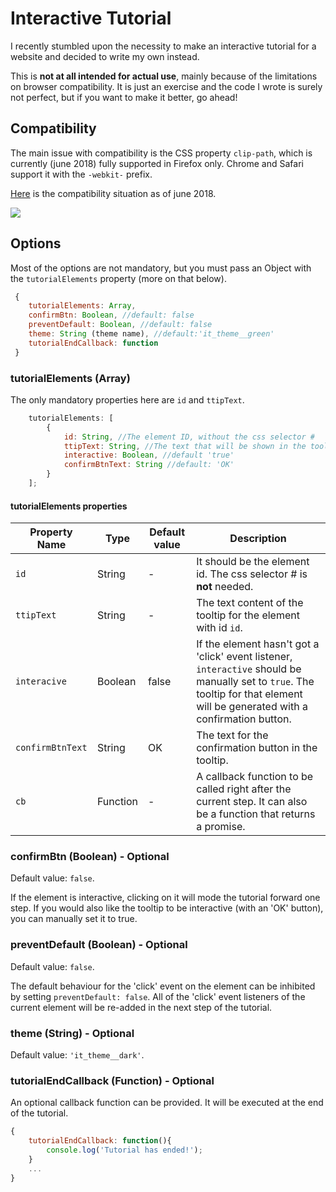 # Interactive Tutorial
I recently stumbled upon the necessity to make an interactive tutorial for a website and decided to write my own instead.

This is **not at all intended for actual use**, mainly because of the limitations on browser compatibility. It is just an exercise and the code I wrote is surely not perfect, but if you want to make it better, go ahead!

## Compatibility
The main issue with compatibility is the CSS property `clip-path`, which is currently (june 2018) fully supported in Firefox only. Chrome and Safari support it with the `-webkit-` prefix.

[Here](https://caniuse.com/#search=clip-path)  is the compatibility situation as of june 2018.

![](http://oi66.tinypic.com/14alrpg.jpg)

## Options
Most of the options are not mandatory, but you must pass an Object with the `tutorialElements` property (more on that below).

```javascript
 {
 	tutorialElements: Array,
 	confirmBtn: Boolean, //default: false
 	preventDefault: Boolean, //default: false
 	theme: String (theme name), //default:'it_theme__green'
	tutorialEndCallback: function
 }
```

### tutorialElements (Array)
The only mandatory properties here are `id` and `ttipText`.

```javascript
	tutorialElements: [
		{
			id: String, //The element ID, without the css selector #
			ttipText: String, //The text that will be shown in the tooltip
			interactive: Boolean, //default 'true'
			confirmBtnText: String //default: 'OK'
		}
	];
```  
#### tutorialElements properties
| Property Name  | Type      |  Default value | Description |
| -------------  | --------- | -------------- | ------------|
| `id`             | String    | -			  | It should be the element id. The css selector # is **not** needed.
| `ttipText`       | String    | -			  | The text content of the tooltip for the element with id `id`.
| `interacive`     | Boolean   | false		  |	If the element hasn't got a 'click' event listener, `interactive` should be manually set to `true`. The tooltip for that element will be generated with a confirmation button.
| `confirmBtnText` | String    | OK			  |	The text for the confirmation button in the tooltip.
| `cb`             | Function  | - 			  | A callback function to be called right after the current step. It can also be a function that returns a promise.



### confirmBtn (Boolean) - Optional

Default value: `false`.

If the element is interactive, clicking on it will mode the tutorial forward one step. If you would also like the tooltip to be interactive (with an 'OK' button), you can manually set it to true.


### preventDefault (Boolean) - Optional

Default value: `false`.

The default behaviour for the 'click' event on the element can be inhibited by setting `preventDefault: false`. All of the 'click' event listeners of the current element will be re-added in the next step of the tutorial.

### theme (String) - Optional

Default value: `'it_theme__dark'`.

### tutorialEndCallback (Function) - Optional

An optional callback function can be provided. It will be executed at the end of the tutorial.
```javascript
{
	tutorialEndCallback: function(){
    	console.log('Tutorial has ended!');
	}
    ...
}
```